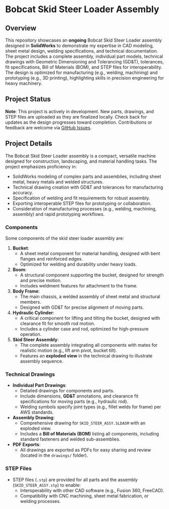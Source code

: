 # Bobcat Skid Steer Loader Assembly

## Overview

This repository showcases an **ongoing** Bobcat Skid Steer Loader assembly designed in **SolidWorks** to demonstrate my expertise in CAD modeling, sheet metal design, welding specifications, and technical documentation. The project includes a complete assembly, individual part models, technical drawings with Geometric Dimensioning and Tolerancing (GD&T), tolerances, fit specifications, Bill of Materials (BOM), and STEP files for interoperability. The design is optimized for manufacturing (e.g., welding, machining) and prototyping (e.g., 3D printing), highlighting skills in precision engineering for heavy machinery.

## Project Status

**Note**: This project is actively in development. New parts, drawings, and STEP files are uploaded as they are finalized locally. Check back for updates as the design progresses toward completion. Contributions or feedback are welcome via [GitHub Issues](https://github.com/desireloft/Bobcat_Skid_Steer/issues).

## Project Details

The Bobcat Skid Steer Loader assembly is a compact, versatile machine designed for construction, landscaping, and material handling tasks. The project emphasizes proficiency in:

- SolidWorks modeling of complex parts and assemblies, including sheet metal, heavy metals and welded structures.
- Technical drawing creation with GD&T and tolerances for manufacturing accuracy.
- Specification of welding and fit requirements for robust assembly.
- Exporting interoperable STEP files for prototyping or collaboration.
- Consideration of manufacturing processes (e.g., welding, machining, assembly) and rapid prototyping workflows.

### Components

Some components of the skid steer loader assembly are:

1. **Bucket**:
   - A sheet metal component for material handling, designed with bent flanges and reinforced edges.
   - Optimized for welding and durability under heavy loads.
2. **Boom**:
   - A structural component supporting the bucket, designed for strength and precise motion.
   - Includes weldment features for attachment to the frame.
3. **Body Frame**:
   - The main chassis, a welded assembly of sheet metal and structural members.
   - Designed with GD&T for precise alignment of moving parts.
4. **Hydraulic Cylinder**:
   - A critical component for lifting and tilting the bucket, designed with clearance fit for smooth rod motion.
   - Includes a cylinder case and rod, optimized for high-pressure operation.
5. **Skid Steer Assembly**:
   - The complete assembly integrating all components with mates for realistic motion (e.g., lift arm pivot, bucket tilt).
   - Features an **exploded view** in the technical drawing to illustrate assembly sequence.

### Technical Drawings

- **Individual Part Drawings**:
  - Detailed drawings for components and parts.
  - Include dimensions, **GD&T** annotations, and clearance fit specifications for moving parts (e.g., hydraulic rod).
  - Welding symbols specify joint types (e.g., fillet welds for frame) per AWS standards.
- **Assembly Drawing**:
  - Comprehensive drawing for `SKID_STEER_ASSY.SLDASM` with an exploded view.
  - Includes a **Bill of Materials (BOM)** listing all components, including standard fasteners and welded sub-assemblies.
- **PDF Exports**:
  - All drawings are exported as PDFs for easy sharing and review (located in the `drawings/` folder).

### STEP Files

- STEP files (`.stp`) are provided for all parts and the assembly (`SKID_STEER_ASSY.stp`) to enable:
  - Interoperability with other CAD software (e.g., Fusion 360, FreeCAD).
  - Compatibility with CNC machining, sheet metal fabrication, or welding processes.
